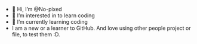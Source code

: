 - 👋 Hi, I’m @No-pixed
- 👀 I’m interested in to learn coding
- 🌱 I’m currently learning coding
- I am a new or a learner to GitHub. And love using other people project or file, to test them :D. 


<!---
No-pixed/No-pixed is a ✨ special ✨ repository because its `README.md` (this file) appears on your GitHub profile.
You can click the Preview link to take a look at your changes.
--->
